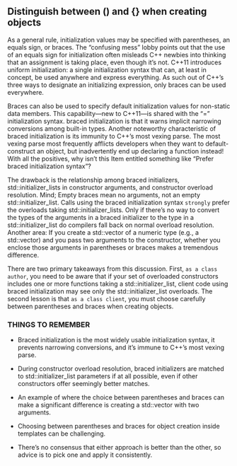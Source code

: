 ## Distinguish between () and {} when creating objects
As a general rule, initialization values may be specified with parentheses, an equals sign, or braces. The “confusing mess” lobby points out that the use of an equals sign for initialization often misleads C++ newbies into thinking that an assignment is taking place, even though it’s not.
C++11 introduces uniform initialization: a single initialization syntax that can, at least in concept, be used anywhere and express everything.
As such out of C++’s three ways to designate an initializing expression, only braces can be used everywhere.

Braces can also be used to specify default initialization values for non-static data members. This capability—new to C++11—is shared with the “=” initialization syntax. braced initialization is that it warns implicit narrowing conversions among built-in types. Another noteworthy characteristic of braced initialization is its immunity to C++’s most vexing parse. The most vexing parse most frequently afflicts developers when they want to default-construct an object, but inadvertently end up declaring a function instead! With all the positives, why isn’t this Item entitled something like “Prefer braced initialization syntax”?

The drawback is the relationship among braced initializers, std::initializer_lists in constructor arguments, and constructor overload resolution.
Mind; Empty braces mean no arguments, not an empty std::initializer_list. Calls using the braced initialization syntax `strongly` prefer the overloads taking std::initializer_lists. Only if there’s no way to convert the types of the arguments in a braced initializer to the type in a std::initializer_list do compilers fall back on normal overload resolution. Another area: If you create a std::vector of a numeric type (e.g., a std::vector<int>) and you pass two arguments to the constructor, whether you enclose those arguments in parentheses or braces makes a tremendous difference.

There are two primary takeaways from this discussion. First, `as a class author`, you need to be aware that if your set of overloaded constructors includes one or more functions taking a std::initializer_list, client code using braced initialization may see only the std::initializer_list overloads. The second lesson is that `as a class client`, you must choose carefully between parentheses and braces when creating objects.

### THINGS TO REMEMBER
* Braced initialization is the most widely usable initialization syntax, it prevents narrowing conversions, and it’s immune to C++’s most vexing parse.
* During constructor overload resolution, braced initializers are matched to std::initializer_list parameters if at all possible, even if other constructors offer seemingly better matches.

* An example of where the choice between parentheses and braces can make a significant difference is creating a std::vector<numeric type> with two arguments.

* Choosing between parentheses and braces for object creation inside templates can be challenging.

* There’s no consensus that either approach is better than the other, so advice is to pick one and apply it consistently.